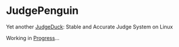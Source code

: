 # JudgePenguin

Yet another [JudgeDuck](https://github.com/JudgeDuck/JudgeDuck-OS): Stable and Accurate Judge System on Linux

Working in [Progress](https://cloud.tsinghua.edu.cn/d/7b2140b488fc41d8a34e/)...
